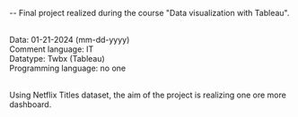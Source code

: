 -- Final project realized during the course "Data visualization with Tableau". <br> <br>

Data: 01-21-2024 (mm-dd-yyyy) <br>
Comment language: IT <br>
Datatype: Twbx (Tableau) <br>
Programming language: no one <br> <br>

Using Netflix Titles dataset, the aim of the project is realizing one ore more dashboard. 



